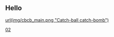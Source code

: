 <!-- <link rel="stylesheet" type="text/css" href="style.css"/> -->
## Hello  
    
  
[url(img/cbcb_main.png "Catch-ball catch-bomb")](posts/post_01.md)


[02](posts/post_02.md)
